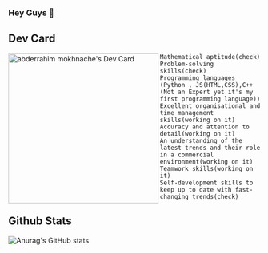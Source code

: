 ### Hey Guys 👋

## Dev Card
<p align="center">

<a href="https://app.daily.dev/astroxiii"><img align="left" src="https://github.com/astroxiii/astroxiii/blob/master/devcard.svg" width="300" alt="abderrahim mokhnache's Dev Card"/></a>

</p>

    Mathematical aptitude(check)
    Problem-solving skills(check)
    Programming languages (Python , JS(HTML,CSS),C++(Not an Expert yet it's my first programming language))
    Excellent organisational and time management skills(working on it)
    Accuracy and attention to detail(working on it)
    An understanding of the latest trends and their role in a commercial environment(working on it)
    Teamwork skills(working on it)
    Self-development skills to keep up to date with fast-changing trends(check)

## Github Stats
![Anurag's GitHub stats](https://github-readme-stats.vercel.app/api?username=astroxiii&show_icons=true&theme=radical)

